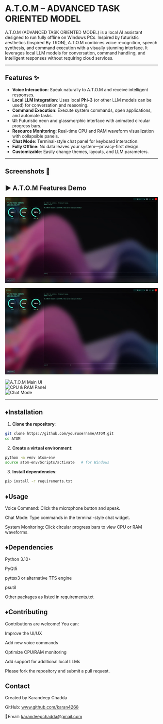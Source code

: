 # A.T.O.M – ADVANCED TASK ORIENTED MODEL 

A.T.O.M (ADVANCED TASK ORIENTED MODEL) is a local AI assistant designed to run fully offline on Windows PCs. 
Inspired by futuristic aesthetics (Inspired By TRON), A.T.O.M combines voice recognition, speech synthesis, and command execution with a visually stunning interface.
It leverages local LLM models for conversation, command handling, and intelligent responses without requiring cloud services.

---

## Features ✨

- **Voice Interaction**: Speak naturally to A.T.O.M and receive intelligent responses.  
- **Local LLM Integration**: Uses local **Phi-3** (or other LLM models can be used) for conversation and reasoning.  
- **Command Execution**: Execute system commands, open applications, and automate tasks.  
- **UI**: Futuristic neon and glassmorphic interface with animated circular progress bars.  
- **Resource Monitoring**: Real-time CPU and RAM waveform visualization with collapsible panels.  
- **Chat Mode**: Terminal-style chat panel for keyboard interaction.  
- **Fully Offline**: No data leaves your system—privacy-first design.  
- **Customizable**: Easily change themes, layouts, and LLM parameters.

---

## Screenshots 📸

## ▶️ A.T.O.M Features Demo

[![Watch the video](./Screenshot%20(64).png)](./panels/ATOM's%20Features%20(1).mp4)

[![Watch the video](./Screenshot%20(64).png)](./panels/ATOM's%20Features%20(2).mp4)


![A.T.O.M Main UI](path_to_screenshot_1.png)  
![CPU & RAM Panel](path_to_screenshot_2.png)  
![Chat Mode](path_to_screenshot_3.png)

---

##  ♦️Installation

1. **Clone the repository**:

```bash
git clone https://github.com/yourusername/ATOM.git
cd ATOM
```
2. **Create a virtual environment**:

```bash
python -m venv atom-env
source atom-env/Scripts/activate   # for Windows
```
3. **Install dependencies**:
```bash
pip install -r requirements.txt
```

## ♦️Usage

Voice Command: Click the microphone button and speak.

Chat Mode: Type commands in the terminal-style chat widget.

System Monitoring: Click circular progress bars to view CPU or RAM waveforms.

## ♦️Dependencies

Python 3.10+

PyQt5

pyttsx3 or alternative TTS engine

psutil

Other packages as listed in requirements.txt

## ♦️Contributing

Contributions are welcome! You can:

Improve the UI/UX

Add new voice commands

Optimize CPU/RAM monitoring

Add support for additional local LLMs

Please fork the repository and submit a pull request.

## Contact

Created by Karandeep Chadda

GitHub: www.github.com/karan4268

📩Email: karandeepchadda@gmail.com
